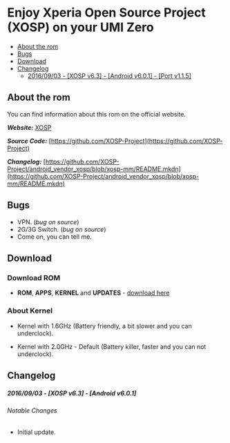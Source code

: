 # Enjoy Xperia Open Source Project (XOSP) on your UMI Zero

 * [About the rom](#about-the-rom)
 * [Bugs](#bugs)
 * [Download](#download)
 * [Changelog](#changelog)
   * [2016/09/03 - [XOSP v6.3] - [Android v6.0.1] - [Port v1.1.5]](#20160903---xosp-v63---android-v601---port-v115)

## About the rom

You can find information about this rom on the official website.

***Website:*** [XOSP](http://xosp.org/)

***Source Code:*** [https://github.com/XOSP-Project](https://github.com/XOSP-Project)

***Changelog:*** [https://github.com/XOSP-Project/android_vendor_xosp/blob/xosp-mm/README.mkdn](https://github.com/XOSP-Project/android_vendor_xosp/blob/xosp-mm/README.mkdn)

## Bugs

 * VPN. (_bug on source_)
 * 2G/3G Switch. (_bug on source_)
 * Come on, you can tell me.

## Download

### Download ROM

 * **ROM**, **APPS**, **KERNEL** and **UPDATES** - [download here](https://mega.nz/#F!tNcg2YwJ!ou3YZr0Z3q8A5X3IsYAUFg)

### About Kernel

 * Kernel with 1.6GHz (Battery friendly, a bit slower and you can underclock).

 * Kernel with 2.0GHz - Default (Battery killer, faster and you can not underclock).

## Changelog

##### 2016/09/03 - [XOSP v6.3] - [Android v6.0.1]

###### Notable Changes

 * Initial update.


